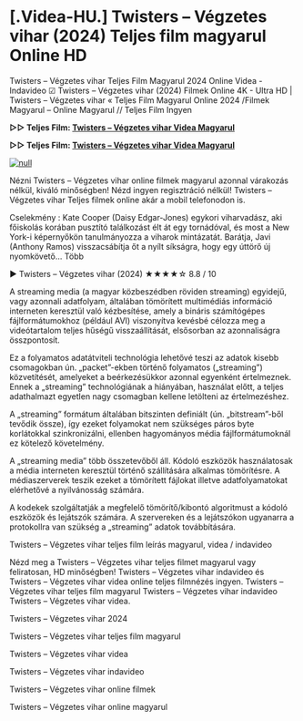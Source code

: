# [.Videa-HU.] Twisters – Végzetes vihar (2024) Teljes film magyarul Online HD

Twisters – Végzetes vihar Teljes Film Magyarul 2024 Online Videa - Indavideo ☑ Twisters – Végzetes vihar (2024) Filmek Online 4K - Ultra HD | Twisters – Végzetes vihar « Teljes Film Magyarul Online 2024 /Filmek Magyarul – Online Magyarul // Teljes Film Ingyen

**▷▷ Teljes Film: [Twisters – Végzetes vihar Videa Magyarul](https://t.co/xEJlk1osiL)**

**▷▷ Teljes Film: [Twisters – Végzetes vihar Videa Magyarul](https://t.co/xEJlk1osiL)**

[![null](https://static.wixstatic.com/media/855a25_043b5abeb4ae4d35ac003198e7fe56ed~mv2.gif)](https://t.co/xEJlk1osiL)

Nézni Twisters – Végzetes vihar online filmek magyarul azonnal várakozás nélkül, kiváló minőségben! Nézd ingyen regisztráció nélkül! Twisters – Végzetes vihar Teljes filmek online akár a mobil telefonodon is.

Cselekmény : Kate Cooper (Daisy Edgar-Jones) egykori viharvadász, aki főiskolás korában pusztító találkozást élt át egy tornádóval, és most a New York-i képernyőkön tanulmányozza a viharok mintázatát. Barátja, Javi (Anthony Ramos) visszacsábítja őt a nyílt síkságra, hogy egy úttörő új nyomkövető… Több

▶️ Twisters – Végzetes vihar (2024) ★★★★☆ 8.8 / 10

A streaming media (a magyar közbeszédben röviden streaming) egyidejű, vagy azonnali adatfolyam, általában tömörített multimédiás információ interneten keresztül való kézbesítése, amely a bináris számítógépes fájlformátumokhoz (például AVI) viszonyítva kevésbé célozza meg a videótartalom teljes hűségű visszaállítását, elsősorban az azonnaliságra összpontosít.

Ez a folyamatos adatátviteli technológia lehetővé teszi az adatok kisebb csomagokban ún. „packet”-ekben történő folyamatos („streaming”) közvetítését, amelyeket a beérkezésükkor azonnal egyenként értelmeznek. Ennek a „streaming” technológiának a hiányában, használat előtt, a teljes adathalmazt egyetlen nagy csomagban kellene letölteni az értelmezéshez.

A „streaming” formátum általában bitszinten definiált (ún. „bitstream”-ből tevődik össze), így ezeket folyamokat nem szükséges páros byte korlátokkal szinkronizálni, ellenben hagyományos média fájlformátumoknál ez kötelező követelmény.

A „streaming media” több összetevőből áll. Kódoló eszközök használatosak a média interneten keresztül történő szállítására alkalmas tömörítésre. A médiaszerverek teszik ezeket a tömörített fájlokat illetve adatfolyamatokat elérhetővé a nyilvánosság számára.

A kodekek szolgáltatják a megfelelő tömörítő/kibontó algoritmust a kódoló eszközök és lejátszók számára. A szervereken és a lejátszókon ugyanarra a protokollra van szükség a „streaming” adatok továbbítására.

Twisters – Végzetes vihar teljes film leírás magyarul, videa / indavideo

Nézd meg a Twisters – Végzetes vihar teljes filmet magyarul vagy feliratosan, HD minőségben! Twisters – Végzetes vihar indavideo és Twisters – Végzetes vihar videa online teljes filmnézés ingyen. Twisters – Végzetes vihar teljes film magyarul Twisters – Végzetes vihar indavideo Twisters – Végzetes vihar videa.

Twisters – Végzetes vihar 2024

Twisters – Végzetes vihar teljes film magyarul

Twisters – Végzetes vihar videa

Twisters – Végzetes vihar indavideo

Twisters – Végzetes vihar online filmek

Twisters – Végzetes vihar online magyarul
